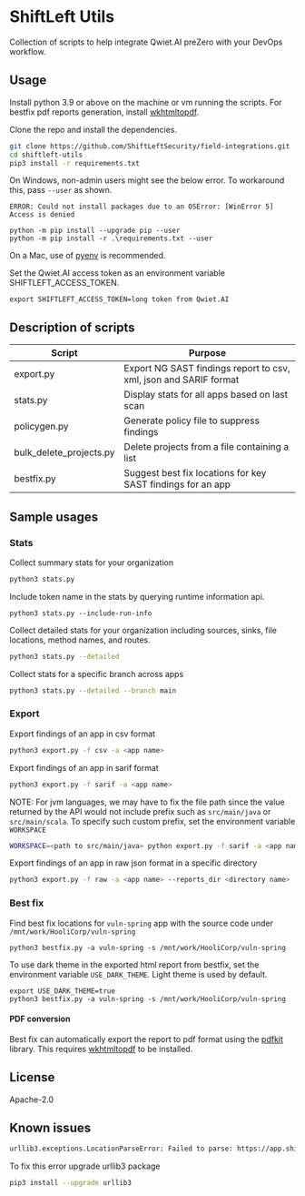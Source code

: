 # ShiftLeft Utils

Collection of scripts to help integrate Qwiet.AI preZero with your DevOps workflow.

## Usage

Install python 3.9 or above on the machine or vm running the scripts. For bestfix pdf reports generation, install [wkhtmltopdf](https://wkhtmltopdf.org/downloads.html).

Clone the repo and install the dependencies.

```bash
git clone https://github.com/ShiftLeftSecurity/field-integrations.git
cd shiftleft-utils
pip3 install -r requirements.txt
```

On Windows, non-admin users might see the below error. To workaround this, pass `--user` as shown.

`ERROR: Could not install packages due to an OSError: [WinError 5] Access is denied`

```
python -m pip install --upgrade pip --user
python -m pip install -r .\requirements.txt --user
```

On a Mac, use of [pyenv](https://github.com/pyenv/pyenv) is recommended.

Set the Qwiet.AI access token as an environment variable SHIFTLEFT_ACCESS_TOKEN.

```
export SHIFTLEFT_ACCESS_TOKEN=long token from Qwiet.AI
```

## Description of scripts

| Script                  | Purpose                                                           |
| ----------------------- | ----------------------------------------------------------------- |
| export.py               | Export NG SAST findings report to csv, xml, json and SARIF format |
| stats.py                | Display stats for all apps based on last scan                     |
| policygen.py            | Generate policy file to suppress findings                         |
| bulk_delete_projects.py | Delete projects from a file containing a list                     |
| bestfix.py              | Suggest best fix locations for key SAST findings for an app       |

## Sample usages

### Stats

Collect summary stats for your organization

```bash
python3 stats.py
```

Include token name in the stats by querying runtime information api.

```
python3 stats.py --include-run-info
```

Collect detailed stats for your organization including sources, sinks, file locations, method names, and routes.

```bash
python3 stats.py --detailed
```

Collect stats for a specific branch across apps

```bash
python3 stats.py --detailed --branch main
```

### Export

Export findings of an app in csv format

```bash
python3 export.py -f csv -a <app name>
```

Export findings of an app in sarif format

```bash
python3 export.py -f sarif -a <app name>
```

NOTE: For jvm languages, we may have to fix the file path since the value returned by the API would not include prefix such as `src/main/java` or `src/main/scala`. To specify such custom prefix, set the environment variable `WORKSPACE`

```bash
WORKSPACE=<path to src/main/java> python export.py -f sarif -a <app name>
```

Export findings of an app in raw json format in a specific directory

```bash
python3 export.py -f raw -a <app name> --reports_dir <directory name>
```

### Best fix

Find best fix locations for `vuln-spring` app with the source code under `/mnt/work/HooliCorp/vuln-spring`

```
python3 bestfix.py -a vuln-spring -s /mnt/work/HooliCorp/vuln-spring
```

To use dark theme in the exported html report from bestfix, set the environment variable `USE_DARK_THEME`. Light theme is used by default.

```
export USE_DARK_THEME=true
python3 bestfix.py -a vuln-spring -s /mnt/work/HooliCorp/vuln-spring
```

#### PDF conversion

Best fix can automatically export the report to pdf format using the [pdfkit](https://pypi.org/project/pdfkit/) library. This requires [wkhtmltopdf](https://wkhtmltopdf.org/downloads.html) to be installed.

## License

Apache-2.0

## Known issues

```bash
urllib3.exceptions.LocationParseError: Failed to parse: https://app.shiftleft.io/api/v4/orgs/
```

To fix this error upgrade urllib3 package

```bash
pip3 install --upgrade urllib3
```
